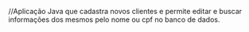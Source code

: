 //Aplicação Java que cadastra novos clientes e permite editar e buscar informações dos mesmos pelo nome ou cpf no banco de dados.
